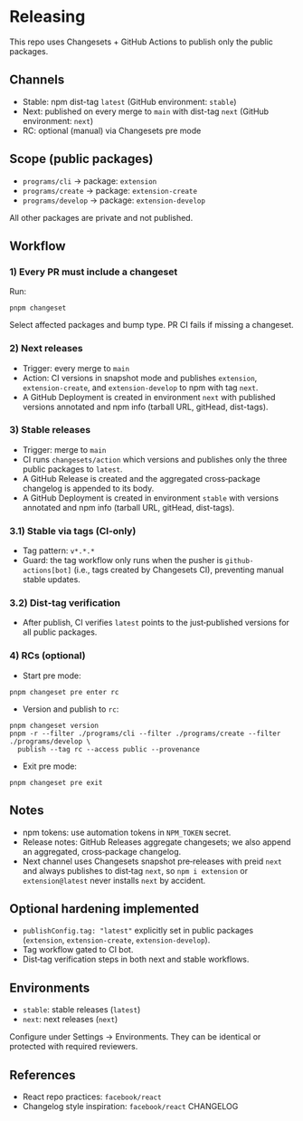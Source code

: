# Releasing

This repo uses Changesets + GitHub Actions to publish only the public packages.

## Channels

- Stable: npm dist-tag `latest` (GitHub environment: `stable`)
- Next: published on every merge to `main` with dist-tag `next` (GitHub environment: `next`)
- RC: optional (manual) via Changesets pre mode

## Scope (public packages)

- `programs/cli` → package: `extension`
- `programs/create` → package: `extension-create`
- `programs/develop` → package: `extension-develop`

All other packages are private and not published.

## Workflow

### 1) Every PR must include a changeset

Run:

```
pnpm changeset
```

Select affected packages and bump type. PR CI fails if missing a changeset.

### 2) Next releases

- Trigger: every merge to `main`
- Action: CI versions in snapshot mode and publishes `extension`, `extension-create`, and `extension-develop` to npm with tag `next`.
- A GitHub Deployment is created in environment `next` with published versions annotated and npm info (tarball URL, gitHead, dist-tags).

### 3) Stable releases

- Trigger: merge to `main`
- CI runs `changesets/action` which versions and publishes only the three public packages to `latest`.
- A GitHub Release is created and the aggregated cross‑package changelog is appended to its body.
- A GitHub Deployment is created in environment `stable` with versions annotated and npm info (tarball URL, gitHead, dist-tags).

### 3.1) Stable via tags (CI‑only)

- Tag pattern: `v*.*.*`
- Guard: the tag workflow only runs when the pusher is `github-actions[bot]` (i.e., tags created by Changesets CI), preventing manual stable updates.

### 3.2) Dist‑tag verification

- After publish, CI verifies `latest` points to the just‑published versions for all public packages.

### 4) RCs (optional)

- Start pre mode:

```
pnpm changeset pre enter rc
```

- Version and publish to `rc`:

```
pnpm changeset version
pnpm -r --filter ./programs/cli --filter ./programs/create --filter ./programs/develop \
  publish --tag rc --access public --provenance
```

- Exit pre mode:

```
pnpm changeset pre exit
```

## Notes

- npm tokens: use automation tokens in `NPM_TOKEN` secret.
- Release notes: GitHub Releases aggregate changesets; we also append an aggregated, cross‑package changelog.
- Next channel uses Changesets snapshot pre‑releases with preid `next` and always publishes to dist‑tag `next`, so `npm i extension` or `extension@latest` never installs `next` by accident.

## Optional hardening implemented

- `publishConfig.tag: "latest"` explicitly set in public packages (`extension`, `extension-create`, `extension-develop`).
- Tag workflow gated to CI bot.
- Dist‑tag verification steps in both next and stable workflows.

## Environments

- `stable`: stable releases (`latest`)
- `next`: next releases (`next`)

Configure under Settings → Environments. They can be identical or protected with required reviewers.

## References

- React repo practices: `facebook/react`
- Changelog style inspiration: `facebook/react` CHANGELOG
